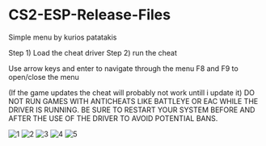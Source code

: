 # CS2-ESP-Release-Files
Simple menu by kurios patatakis

Step 1) Load the cheat driver
Step 2) run the cheat

Use arrow keys and enter to navigate through the menu
F8 and F9 to open/close the menu

(If the game updates the cheat will probably not work untill i update it)
DO NOT RUN GAMES WITH ANTICHEATS LIKE BATTLEYE OR EAC WHILE THE DRIVER IS RUNNING.
BE SURE TO RESTART YOUR SYSTEM BEFORE AND AFTER THE USE OF THE DRIVER TO AVOID POTENTIAL BANS.


![1](https://github.com/KuriosPatatakis/CS2-ESP-Release-Files/assets/148652818/9e146082-c1d2-4df3-b2e4-1038588aa229)
![2](https://github.com/KuriosPatatakis/CS2-ESP-Release-Files/assets/148652818/9a0e5fb2-5aed-4018-8ba4-64dcffd38184)
![3](https://github.com/KuriosPatatakis/CS2-ESP-Release-Files/assets/148652818/afa1512a-3879-4519-a163-2f6919610165)
![4](https://github.com/KuriosPatatakis/CS2-ESP-Release-Files/assets/148652818/adfe7448-d5c9-4a83-b76e-c6948b93a146)
![5](https://github.com/KuriosPatatakis/CS2-ESP-Release-Files/assets/148652818/23feb4de-2174-44e5-a06e-499712e8f946)
